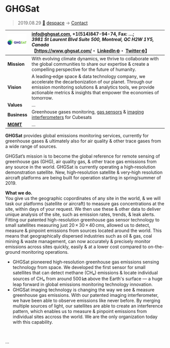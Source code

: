# GHGSat
> 2019.08.29 [🚀](../../index/index.md) [despace](../index.md) → [Contact](../contact.md)

|[![](../f/con/g/ghgsat_logo1_thumb.png)](../f/con/g/ghgsat_logo1.png)|<info@ghgsat.com>, +1(514)847-94-74, Fax: …;<br> *3981 St Laurent Blvd Suite 500, Montreal, QC H2W 1Y5, Canada*<br> 【<https://www.ghgsat.com/>・ [LinkedIn ⎆](https://www.linkedin.com/company/ghgsat-inc/)・ [Twitter ⎆](https://twitter.com/ghgsat)】|
|:--|:--|
|**Mission**|With evolving climate dynamics, we thrive to collaborate with the global communities to share our expertise & create a compelling perspective for the future of humanity. |
|**Vision**|A leading‑edge space & data technology company, we accelerate the decarbonization of our planet. Through our emission monitoring solutions & analytics tools, we provide actionable metrics & insights that empower the economies of tomorrow.|
|**Values**|…|
|**Business**|Greenhouse gases monitoring, [gas sensors](../sensor.md) & [imaging interferometers](../cam.md) for Cubesats|
|**[MGMT](../mgmt.md)**|…|

**GHGSat** provides global emissions monitoring services, currently for greenhouse gases & ultimately also for air quality & other trace gases from a wide range of sources.

GHGSat’s mission is to become the global reference for remote sensing of greenhouse gas (GHG), air quality gas, & other trace gas emissions from any source in the world. GHGSat is currently operating a high‑resolution demonstration satellite. New, high‑resolution satellite & very‑high resolution aircraft platforms are being built for operation starting in spring/summer of 2019.

**What we do.**  
You give us the geographic copordinates of any site in the world, & we will task our platforms (satellite or aircraft) to measure gas concentrations at the site, within days of your request. We then use these & other data to deliver unique analysis of the site, such as emission rates, trends, & leak alerts.  
Fitting our patented high-resolution greenhouse gas sensor technology to small satellites measuring just 20 × 30 × 40 cms, allowed us to detect, measure & pinpoint emissions from sources located around the world. This means that geographically dispersed industries such as oil & gas, coal mining & waste management, can now accurately & precisely monitor emissions across sites quickly, easily & at a lower cost compared to on-the-ground monitoring operations.

   - GHGSat pioneered high‑resolution greenhouse gas emissions sensing technology from space. We developed the first sensor for small satellites that can detect methane (CH₄) emissions & locate individual sources of CH₄ from around 500 ㎞ above the Earth's surface — a huge leap forward in global emissions monitoring technology innovation.
   - GHGSat imaging technology is changing the way we see & measure greenhouse gas emissions. With our patented imaging interferometer, we have been able to observe emissions like never before. By merging multiple sources of light, our satellites are able to create an interference pattern, which enables us to measure & pinpoint emissions from individual sites accross the world. We are the only organization today with this capability.

<p style="page-break-after:always"> </p>

…
